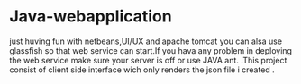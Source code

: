 # Java-webapplication
just huving fun with netbeans,UI/UX and apache tomcat you can alsa use glassfish so that  web service can start.If you hava any problem in deploying the web service make sure your server is off or use JAVA ant. .This project consist of client side interface  wich only renders the json file i created .
